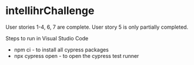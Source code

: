 # intellihrChallenge

User stories 1-4, 6, 7 are complete.
User story 5 is only partially completed.

Steps to run in Visual Studio Code

- npm ci - to install all cypress packages
- npx cypress open - to open the cypress test runner